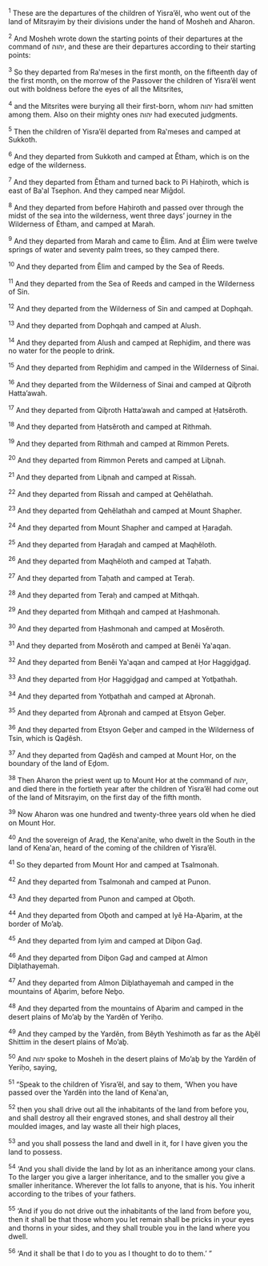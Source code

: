 <sup>1</sup> These are the departures of the children of Yisra’ĕl, who went out of the land of Mitsrayim by their divisions under the hand of Mosheh and Aharon.

<sup>2</sup> And Mosheh wrote down the starting points of their departures at the command of יהוה, and these are their departures according to their starting points:

<sup>3</sup> So they departed from Ra‛meses in the first month, on the fifteenth day of the first month, on the morrow of the Passover the children of Yisra’ĕl went out with boldness before the eyes of all the Mitsrites,

<sup>4</sup> and the Mitsrites were burying all their first-born, whom יהוה had smitten among them. Also on their mighty ones יהוה had executed judgments.

<sup>5</sup> Then the children of Yisra’ĕl departed from Ra‛meses and camped at Sukkoth.

<sup>6</sup> And they departed from Sukkoth and camped at Ĕtham, which is on the edge of the wilderness.

<sup>7</sup> And they departed from Ĕtham and turned back to Pi Haḥiroth, which is east of Ba‛al Tsephon. And they camped near Miḡdol.

<sup>8</sup> And they departed from before Haḥiroth and passed over through the midst of the sea into the wilderness, went three days’ journey in the Wilderness of Ĕtham, and camped at Marah.

<sup>9</sup> And they departed from Marah and came to Ĕlim. And at Ĕlim were twelve springs of water and seventy palm trees, so they camped there.

<sup>10</sup> And they departed from Ĕlim and camped by the Sea of Reeds.

<sup>11</sup> And they departed from the Sea of Reeds and camped in the Wilderness of Sin.

<sup>12</sup> And they departed from the Wilderness of Sin and camped at Dophqah.

<sup>13</sup> And they departed from Dophqah and camped at Alush.

<sup>14</sup> And they departed from Alush and camped at Rephiḏim, and there was no water for the people to drink.

<sup>15</sup> And they departed from Rephiḏim and camped in the Wilderness of Sinai.

<sup>16</sup> And they departed from the Wilderness of Sinai and camped at Qiḇroth Hatta’awah.

<sup>17</sup> And they departed from Qiḇroth Hatta’awah and camped at Ḥatsĕroth.

<sup>18</sup> And they departed from Ḥatsĕroth and camped at Rithmah.

<sup>19</sup> And they departed from Rithmah and camped at Rimmon Perets.

<sup>20</sup> And they departed from Rimmon Perets and camped at Liḇnah.

<sup>21</sup> And they departed from Liḇnah and camped at Rissah.

<sup>22</sup> And they departed from Rissah and camped at Qehĕlathah.

<sup>23</sup> And they departed from Qehĕlathah and camped at Mount Shapher.

<sup>24</sup> And they departed from Mount Shapher and camped at Ḥaraḏah.

<sup>25</sup> And they departed from Ḥaraḏah and camped at Maqhĕloth.

<sup>26</sup> And they departed from Maqhĕloth and camped at Taḥath.

<sup>27</sup> And they departed from Taḥath and camped at Teraḥ.

<sup>28</sup> And they departed from Teraḥ and camped at Mithqah.

<sup>29</sup> And they departed from Mithqah and camped at Ḥashmonah.

<sup>30</sup> And they departed from Ḥashmonah and camped at Mosĕroth.

<sup>31</sup> And they departed from Mosĕroth and camped at Benĕi Ya‛aqan.

<sup>32</sup> And they departed from Benĕi Ya‛aqan and camped at Ḥor Haggiḏgaḏ.

<sup>33</sup> And they departed from Ḥor Haggiḏgaḏ and camped at Yotḇathah.

<sup>34</sup> And they departed from Yotḇathah and camped at Aḇronah.

<sup>35</sup> And they departed from Aḇronah and camped at Etsyon Geḇer.

<sup>36</sup> And they departed from Etsyon Geḇer and camped in the Wilderness of Tsin, which is Qaḏĕsh.

<sup>37</sup> And they departed from Qaḏĕsh and camped at Mount Hor, on the boundary of the land of Eḏom.

<sup>38</sup> Then Aharon the priest went up to Mount Hor at the command of יהוה, and died there in the fortieth year after the children of Yisra’ĕl had come out of the land of Mitsrayim, on the first day of the fifth month.

<sup>39</sup> Now Aharon was one hundred and twenty-three years old when he died on Mount Hor.

<sup>40</sup> And the sovereign of Araḏ, the Kena‛anite, who dwelt in the South in the land of Kena‛an, heard of the coming of the children of Yisra’ĕl.

<sup>41</sup> So they departed from Mount Hor and camped at Tsalmonah.

<sup>42</sup> And they departed from Tsalmonah and camped at Punon.

<sup>43</sup> And they departed from Punon and camped at Oḇoth.

<sup>44</sup> And they departed from Oḇoth and camped at Iyĕ Ha-Aḇarim, at the border of Mo’aḇ.

<sup>45</sup> And they departed from Iyim and camped at Diḇon Gaḏ.

<sup>46</sup> And they departed from Diḇon Gaḏ and camped at Almon Diḇlathayemah.

<sup>47</sup> And they departed from Almon Diḇlathayemah and camped in the mountains of Aḇarim, before Neḇo.

<sup>48</sup> And they departed from the mountains of Aḇarim and camped in the desert plains of Mo’aḇ by the Yardĕn of Yeriḥo.

<sup>49</sup> And they camped by the Yardĕn, from Bĕyth Yeshimoth as far as the Aḇĕl Shittim in the desert plains of Mo’aḇ.

<sup>50</sup> And יהוה spoke to Mosheh in the desert plains of Mo’aḇ by the Yardĕn of Yeriḥo, saying,

<sup>51</sup> “Speak to the children of Yisra’ĕl, and say to them, ‘When you have passed over the Yardĕn into the land of Kena‛an,

<sup>52</sup> then you shall drive out all the inhabitants of the land from before you, and shall destroy all their engraved stones, and shall destroy all their moulded images, and lay waste all their high places,

<sup>53</sup> and you shall possess the land and dwell in it, for I have given you the land to possess.

<sup>54</sup> ‘And you shall divide the land by lot as an inheritance among your clans. To the larger you give a larger inheritance, and to the smaller you give a smaller inheritance. Wherever the lot falls to anyone, that is his. You inherit according to the tribes of your fathers.

<sup>55</sup> ‘And if you do not drive out the inhabitants of the land from before you, then it shall be that those whom you let remain shall be pricks in your eyes and thorns in your sides, and they shall trouble you in the land where you dwell.

<sup>56</sup> ‘And it shall be that I do to you as I thought to do to them.’ ”

